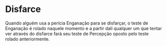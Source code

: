 # Disfarce

Quando alguém usa a perícia Enganação para se disfarçar, o teste de Enganação é rolado naquele momento e a partir dali qualquer um que tentar ver através do disfarce fará seu teste de Percepção oposto pelo teste rolado anteriormente.
